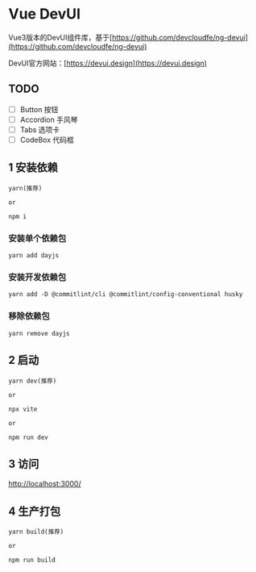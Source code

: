 # Vue DevUI

Vue3版本的DevUI组件库，基于[https://github.com/devcloudfe/ng-devui](https://github.com/devcloudfe/ng-devui)

DevUI官方网站：[https://devui.design](https://devui.design)

## TODO

- [ ] Button 按钮
- [ ] Accordion 手风琴
- [ ] Tabs 选项卡
- [ ] CodeBox 代码框

## 1 安装依赖

```
yarn(推荐)

or

npm i
```

### 安装单个依赖包

```
yarn add dayjs
```

### 安装开发依赖包

```
yarn add -D @commitlint/cli @commitlint/config-conventional husky
```

### 移除依赖包

```
yarn remove dayjs
```

## 2 启动

```
yarn dev(推荐)

or

npx vite

or

npm run dev
```

## 3 访问

[http://localhost:3000/](http://localhost:3000/)

## 4 生产打包

```
yarn build(推荐)

or

npm run build
```
